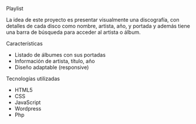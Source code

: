  Playlist

 La idea de este proyecto es presentar visualmente una discografía, con detalles de cada disco como nombre, artista, año, y portada y además tiene una barra de búsqueda para acceder al artista o álbum.

 Características

- Listado de álbumes con sus portadas
- Información de artista, título, año
- Diseño adaptable (responsive)


Tecnologías utilizadas

- HTML5
- CSS
- JavaScript
- Wordpress
- Php
